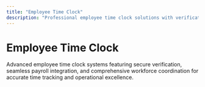 ```yaml
---
title: "Employee Time Clock"
description: "Professional employee time clock solutions with verification features, payroll integration, and comprehensive workforce management"
---
```


# Employee Time Clock

Advanced employee time clock systems featuring secure verification, seamless payroll integration, and comprehensive workforce coordination for accurate time tracking and operational excellence.